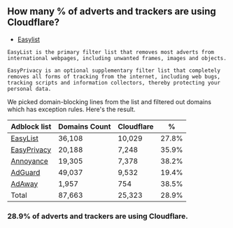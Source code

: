 ## How many % of adverts and trackers are using Cloudflare?


- [Easylist](https://web.archive.org/web/20210516110248/https://easylist.to/)
```
EasyList is the primary filter list that removes most adverts from international webpages, including unwanted frames, images and objects.

EasyPrivacy is an optional supplementary filter list that completely removes all forms of tracking from the internet, including web bugs, tracking scripts and information collectors, thereby protecting your personal data.
```


We picked domain-blocking lines from the list and filtered out domains which has exception rules.
Here's the result.


| Adblock list | Domains Count | Cloudflare | % |
| --- | --- | --- | --- |
| [EasyList](https://easylist.to/easylist/easylist.txt) | 36,108 | 10,029 | 27.8% |
| [EasyPrivacy](https://easylist.to/easylist/easyprivacy.txt) | 20,188 | 7,248 | 35.9% |
| [Annoyance](https://secure.fanboy.co.nz/fanboy-annoyance.txt) | 19,305 | 7,378 | 38.2% |
| [AdGuard](https://adguardteam.github.io/AdGuardSDNSFilter/Filters/filter.txt) | 49,037 | 9,532 | 19.4% |
| [AdAway](https://raw.githubusercontent.com/AdAway/adaway.github.io/master/hosts.txt) | 1,957 | 754 | 38.5% |
| Total | 87,663 | 25,323 | 28.9% |


### 28.9% of adverts and trackers are using Cloudflare.
